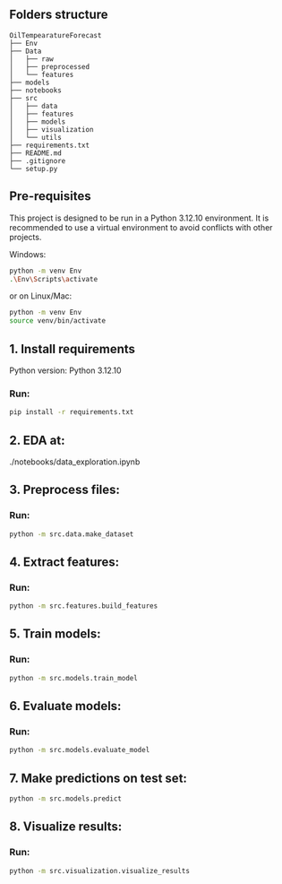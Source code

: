 ## Folders structure

```
OilTempearatureForecast
├── Env
├── Data
│   ├── raw
│   ├── preprocessed
│   └── features
├── models
├── notebooks
├── src
│   ├── data
│   ├── features
│   ├── models
│   ├── visualization
│   └── utils
├── requirements.txt
├── README.md
├── .gitignore
└── setup.py
```

## Pre-requisites

This project is designed to be run in a Python 3.12.10 environment. It is recommended to use a virtual environment to avoid conflicts with other projects.

Windows:

```bash
python -m venv Env
.\Env\Scripts\activate
```

or on Linux/Mac:

```bash
python -m venv Env
source venv/bin/activate
```

## 1. Install requirements

Python version: Python 3.12.10

### Run:

```bash
pip install -r requirements.txt
```

## 2. EDA at:

./notebooks/data_exploration.ipynb

## 3. Preprocess files:

### Run:

```bash
python -m src.data.make_dataset
```

## 4. Extract features:

### Run:

```bash
python -m src.features.build_features
```

## 5. Train models:

### Run:

```bash
python -m src.models.train_model
```

## 6. Evaluate models:

### Run:

```bash
python -m src.models.evaluate_model
```

## 7. Make predictions on test set:

```bash
python -m src.models.predict
```

## 8. Visualize results:

### Run:

```bash
python -m src.visualization.visualize_results
```

